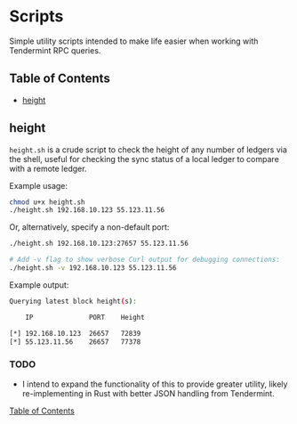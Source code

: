 # Scripts

Simple utility scripts intended to make life easier when working with Tendermint RPC queries.

## Table of Contents
- [height](#height)

## height

`height.sh` is a crude script to check the height of any number of ledgers via the shell, useful for checking the
sync status of a local ledger to compare with a remote ledger.

Example usage:

```bash
chmod u+x height.sh
./height.sh 192.168.10.123 55.123.11.56
```

Or, alternatively, specify a non-default port:

```bash
./height.sh 192.168.10.123:27657 55.123.11.56
```

```bash
# Add -v flag to show verbose Curl output for debugging connections:
./height.sh -v 192.168.10.123 55.123.11.56
```

Example output:

```bash
Querying latest block height(s):

    IP				PORT	Height

[*] 192.168.10.123	26657	72839
[*] 55.123.11.56	26657	77378
```

### TODO

- I intend to expand the functionality of this to provide greater utility, likely re-implementing in Rust with better
JSON handling from Tendermint.

[Table of Contents](#table-of-contents)

